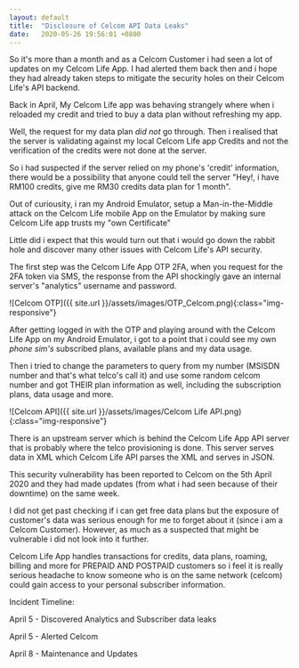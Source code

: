 ```yaml
---
layout: default
title:  "Disclosure of Celcom API Data Leaks"
date:   2020-05-26 19:56:01 +0800
---
```


So it's more than a month and as a Celcom Customer i had seen a lot of updates on my Celcom Life App. I had alerted them back then and i hope they had already taken steps to mitigate the security holes on their Celcom Life's API backend.

Back in April, My Celcom Life app was behaving strangely where when i reloaded my credit and tried to buy a data plan without refreshing my app.

Well, the request for my data plan  *did not* go through. Then i realised that the server is validating against my local Celcom Life app Credits and not the verification of the credits were not done at the server.

So i had suspected if the server relied on my phone's 'credit' information, there would be a possibility that anyone could tell the server "Hey!, i have RM100 credits, give me RM30 credits data plan for 1 month".

Out of curiousity, i ran my Android Emulator, setup a Man-in-the-Middle attack on the Celcom Life mobile App on the Emulator by making sure Celcom Life app trusts my "own Certificate"

Little did i expect that this would turn out that i would go down the rabbit hole and discover many other issues with Celcom Life's API security.

The first step was the Celcom Life App OTP 2FA, when you request for the 2FA token via SMS, the response from the API shockingly gave an internal server's "analytics" username and password.

![Celcom OTP]({{ site.url }}/assets/images/OTP_Celcom.png){:class="img-responsive"} 

After getting logged in with the OTP and playing around with the Celcom Life App on my Android Emulator, i got to a point that i could see my own *phone sim's* subscribed plans, available plans and my data usage.

Then i tried to change the parameters to query from my number (MSISDN number and that's what telco's call it) and use some random celcom number and got THEIR plan information as well, including the subscription plans, data usage and more.

![Celcom API]({{ site.url }}/assets/images/Celcom Life API.png){:class="img-responsive"}

There is an upstream server which is behind the Celcom Life App API server that is probably where the telco provisioning is done. This server serves data in XML which Celcom Life API parses the XML and serves in JSON. 

This security vulnerability has been reported to Celcom on the 5th April 2020 and they had made updates (from what i had seen because of their downtime) on the same week.

I did not get past checking if i can get free data plans but the exposure of customer's data was serious enough for me to forget about it (since i am a Celcom Customer). However, as much as a suspected that might be vulnerable i did not look into it further.

Celcom Life App handles transactions for credits, data plans, roaming, billing and more for PREPAID AND POSTPAID customers so i feel it is really serious headache to know someone who is on the same network (celcom) could gain access to your personal subscriber information.

Incident Timeline:

April 5 - Discovered Analytics and Subscriber data leaks

April 5 - Alerted Celcom

April 8 - Maintenance and Updates
